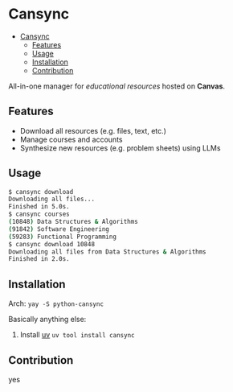 # Cansync

<!--toc:start-->
- [Cansync](#cansync)
  - [Features](#features)
  - [Usage](#usage)
  - [Installation](#installation)
  - [Contribution](#contribution)
<!--toc:end-->

All-in-one manager for _educational resources_ hosted on **Canvas**.

## Features

- Download all resources (e.g. files, text, etc.)
- Manage courses and accounts
- Synthesize new resources (e.g. problem sheets) using LLMs

## Usage

```sh
$ cansync download
Downloading all files...
Finished in 5.0s.
$ cansync courses
(10848) Data Structures & Algorithms
(91842) Software Engineering
(59283) Functional Programming
$ cansync download 10848
Downloading all files from Data Structures & Algorithms
Finished in 2.0s.

```

## Installation

Arch:
`` yay -S python-cansync ``

Basically anything else:

1. Install [uv](https://github.com/astral-sh/uv)
`` uv tool install cansync ``

## Contribution

yes
